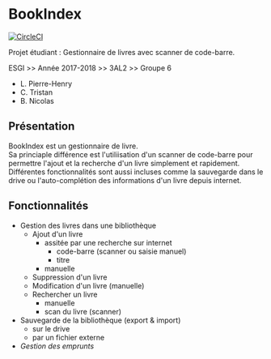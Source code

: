 # BookIndex
[![CircleCI](https://circleci.com/gh/TristanEduProjet/BookIndex.svg?style=svg)](https://circleci.com/gh/TristanEduProjet/BookIndex)

Projet étudiant : Gestionnaire de livres avec scanner de code-barre.

ESGI >> Année 2017-2018 >> 3AL2 >> Groupe 6
  * L. Pierre-Henry
  * C. Tristan
  * B. Nicolas

## Présentation
BookIndex est un gestionnaire de livre.  
Sa princiaple différence est l'utiliisation d'un scanner de code-barre pour permettre l'ajout et la recherche d'un livre simplement et rapidement.  
Différentes fonctionnalités sont aussi incluses comme la sauvegarde dans le drive ou l'auto-complétion des informations d'un livre depuis internet.

## Fonctionnalités
  * Gestion des livres dans une bibliothèque
     * Ajout d'un livre
       - assitée par une recherche sur internet
          - code-barre (scanner ou saisie manuel)
          - titre
       - manuelle
     * Suppression d'un livre
     * Modification d'un livre (manuelle)
     * Rechercher un livre
       - manuelle
       - scan du livre (scanner)
  * Sauvegarde de la bibliothèque (export & import)
     * sur le drive
     * par un fichier externe
  * _Gestion des emprunts_
